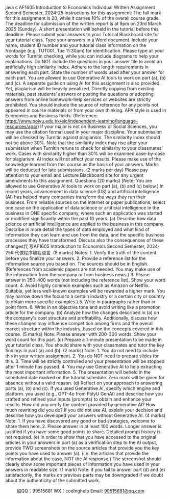 java c
AF1605 Introduction to Economics 
Individual Written Assignment 
Second Semester, 2024-25 
Instructions for this assignment: 
The full mark for this assignment is 20, while it   carries  10% of the overall course grade.
The deadline for submission of   the written report is at 9pm on 23rd March 2025 (Sunday).   A short presentation will   beheld   in   the   tutorial before this deadline.
Please submit your answers to your Tutorial Blackboard site for your tutorial class.
Type your answers in a Word document. Include your name, student ID number and your tutorial class information on the frontpage (e.g. TUT001,   Tue   11:30am)   for   identification.
Please type all your words for Turnitin checking, while you can include diagrams to help your   explanations.
Do NOT include the questions in your answer file to avoid an artificially high similarity index.
Adhere to the length requirements in answering each part. State the number of words used after your answer for each part. 
You are allowed to use Generative AI tools to work on part (a), (b) and (c). 
A separate guide on using AI for this assignment is also provided. 
Yet, plagiarism will be heavily penalized. Directly copying from existing materials, past students’ answers or posting the questions or adopting answers from online homework-help services or websites are strictly prohibited. 
You   should include the source of reference for   any points not appeared   in   course materials   or from your own thinking. APA   style   is   used   in   Economics   and   Business   fields.   (Reference: https://www.polyu.edu.hk/elc/independent-learning/language-resources/apa/) If   your   major   is not   on   Business   or   Social   Sciences,   you   may   use   the   citation   format   used   in   your   major   discipline. 
Your   submission   will   be checked by Turnitin against   plagiarism. The similarity index should not be above 30%. Note that the similarity index may rise after your submission when   Turnitin reruns to check for similarity to your classmates’ work.
Cases with similarity higher than 30% will be examined case-by-case   for plagiarism.
AI index will not affect your results.
Please   make   use   of   the   knowledge   learned from this course as   the   basis   of   your   answers.
Marks will be deducted for late submissions. (2 marks per day) 
Please pay attention to your email and   Lecture   Blackboard   site   for   any   urgent   amendments   to   this assignment.
Questions (20 marks) 
[Note: You are allowed to use Generative AI tools to work on part (a), (b) and (c) below.] In recent years, advancement in data science (DS) and artificial intelligence (AI) has helped many companies transform the ways they run their business. From reliable sources on the Internet or paper publications, select one case on the application of data science or artificial intelligence in the business in ONE specific company, where such an application was started or modified significantly within the past 10 years. 
(a) Describe how data science or artificial intelligence are applied to the business in this company. Describe in more detail the types of data employed and what kind of information they can learn and    use from the data, and the specific business processes they have transformed. Discuss also the consequences of these changes代 写AF1605 Introduction to Economics Second Semester, 2024-25R
代做程序编程语言. (8 marks) Notes: 1. Verify the truth of the content before you finalize your answers. 
2.   Provide   a reference list for   the   information   source   you   based   on.   The   sources   should   be   in English. (References from academic papers are not needed. You may make use of   the information   from the company or from business   news.)
3. Please answer in 350-400 words (not including the   reference list). Show your word count. 
4.   Avoid   highly   common   examples   such   as   Amazon   or   Netflix.   Suitable,   yet   less   well-known   examples will be rewarded   a higher mark. You   may   narrow   down   the   focus   to   a   certain   industry   or a certain city or country to   obtain more   specific   examples.)
5. Write in paragraphs rather than in point form.
6. Write in an objective tone and avoid writing   like   a promotion   article   for the   company.
(b) Analyze how the changes described in (a) on the company's cost structure and profitability. Additionally, discuss how these changes may influence competition among firms and the overall market structure within the industry, based on the concepts covered in this course. (5 marks) 
Note: Please answer with 200-300 words.   Show your word count   for this part.
(c) Prepare a 1-minute presentation to be made in your tutorial class. You should share with 
your classmates and tutor the key findings in part (a) and (b). (2 marks) 
Note:   1. You do not need to include this in your written assignment.
2. You do NOT need to prepare slides   for this.
3. Time will be strictly controlled and your presentation will be stopped after   1 minute has passed.
4. You may use Generative AI to help extracting the most important information.
5. The   presentation   will   beheld   in   the scheduled date marked on the tutorial schedule. Zero mark will be given for absence without a valid reason.
(d) Reflect on your approach to answering parts (a), (b) and (c). If you used Generative AI, specify which engine and platform. you used (e.g., GPT-4o from PolyU GenAI) and describe how you crafted and refined your inputs (prompts) to obtain and enhance your results. How did you verify the content provided by generative AI? How much rewriting did you do? If you did not use AI, explain your decision and describe how you developed your answers without Generative AI. (4 marks) 
Note: 1. If   you have discovered any good or bad strategies, welcome to   share them   here.
2. Please answer in at least   100 words. Longer answer is   justified if   you have some good points to   share. Detailed prompt history is not required.
(e) In order to show that you have accessed to the original articles in your answers in part (a) as a verification step to the AI output, provide TWO screenshots on the source articles that provide you the key points you have used to answer (a). (i.e.   the   articles   that   provide   the   information   about   the   case, NOT the AI response.) The screenshot should clearly show some important pieces of information you have used in your answers in readable size. (1 mark) 
Note: if you   fail   to   answer   part   (d)   and   (e)   satisfactorily,   the   marks   on   previous   parts   may   be   downgraded   if   we   doubt   about   the   authenticity   of   the   submitted   work.

         
加QQ：99515681  WX：codinghelp  Email: 99515681@qq.com
